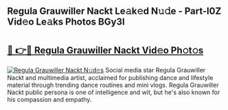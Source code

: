 ## Regula Grauwiller Nackt Le𝚊k𝚎d N𝚞𝚍e - Part-l0Z Vid𝚎o Le𝚊ks Photos BGy3l

# <h2><a href="http://fbb1tf.evod.top/?m=Regula+Grauwiller+Nackt">🔗 👉🔴 Regula Grauwiller Nackt Vid𝚎o Ph𝚘t𝚘s</a></h2>

[![Regula Grauwiller Nackt N𝚞d𝚎s](https://i.imgur.com/8V9OHl7.gif)](http://fbb1tf.evod.top/?m=Regula+Grauwiller+Nackt)
Social media star Regula Grauwiller Nackt and multimedia artist, acclaimed for publishing dance and lifestyle material through trending dance routines and mini vlogs. Regula Grauwiller Nackt public persona is one of intelligence and wit, but he's also known for his compassion and empathy. 
